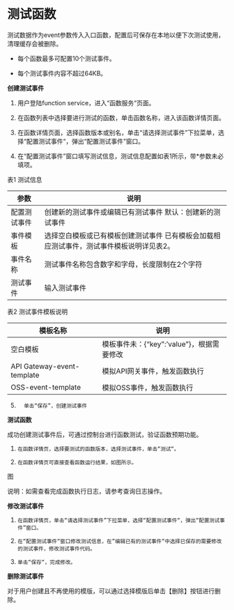 # 测试函数

测试数据作为event参数传入入口函数，配置后可保存在本地以便下次测试使用，清理缓存会被删除。

* 每个函数最多可配置10个测试事件。

* 每个测试事件内容不超过64KB。

 

**创建测试事件**

1. 用户登陆function service，进入“函数服务“页面。
 
2. 在函数列表中选择要进行测试的函数，单击函数名称，进入该函数详情页面。

3. 在函数详情页面，选择函数版本或别名，单击“请选择测试事件”下拉菜单，选择“配置测试事件“，弹出“配置测试事件”窗口。

4. 在“配置测试事件”窗口填写测试信息，测试信息配置如表1所示，带*参数未必填项。

表1 测试信息

| 参数         | 说明                                                         |
| ------------ | ------------------------------------------------------------ |
| 配置测试事件 | 创建新的测试事件或编辑已有测试事件   默认：创建新的测试事件  |
| 事件模板     | 选择空白模板或已有模板创建测试事件   已有模板会加载相应测试事件，测试事件模板说明详见表2。 |
| 事件名称     | 测试事件名称包含数字和字母，长度限制在2个字符                |
| 测试事件     | 输入测试事件                                                 |

表2 测试事件模板说明

| 模板名称                   | 说明                                      |
| -------------------------- | ----------------------------------------- |
| 空白模板                   | 模板事件未：{“key”:’value”}，根据需要修改 |
| API Gateway-event-template | 模拟API网关事件，触发函数执行             |
| OSS-event-template         | 模拟OSS事件，触发函数执行                 |

 

5.       单击“保存”，创建测试事件

 

**测试函数**

成功创建测试事件后，可通过控制台进行函数测试，验证函数预期功能。

1.     在函数详情页，选择要测试的函数版本，选择测试事件，单击“测试“。

2.     在函数详情页可直接查看函数运行结果，如图所示。

图

说明：如需查看完成函数执行日志，请参考查询日志操作。

 

**修改测试事件**

1.     在函数详情页，单击“请选择测试事件”下拉菜单，选择“配置测试事件“，弹出“配置测试事件”窗口。

2.     在“配置测试事件“窗口修改测试信息，在”编辑已有的测试事件“中选择已保存的需要修改的测试事件，修改测试事件代码。

3.     单击“保存“，完成修改。

 

**删除测试事件**

对于用户创建且不再使用的模版，可以通过选择模版后单击【删除】按钮进行删除。
